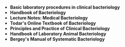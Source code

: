 <ul>
 <li><b><a target="_blank" href="https://github.com/manjunath5496/Bacteriology-Books/blob/master/bst(1).pdf" style="text-decoration:none;">Basic laboratory procedures in clinical bacteriology</a></b></li>
  
<li><b><a target="_blank" href="https://github.com/manjunath5496/Bacteriology-Books/blob/master/bst(2).pdf" style="text-decoration:none;">Handbook of Bacteriology </a></b></li>  
  
<li><b><a target="_blank" href="https://github.com/manjunath5496/Bacteriology-Books/blob/master/bst(3).pdf" style="text-decoration:none;">Lecture Notes: Medical Bacteriology</a></b></li>
                               
 <li><b><a target="_blank" href="https://github.com/manjunath5496/Bacteriology-Books/blob/master/bst(4).pdf" style="text-decoration:none;">Todar's Online Textbook of Bacteriology</a></b></li>                              
<li><b><a target="_blank" href="https://github.com/manjunath5496/Bacteriology-Books/blob/master/bst(5).pdf" style="text-decoration:none;"> Principles and Practice of Clinical Bacteriology </a></b></li>
 <li><b><a target="_blank" href="https://github.com/manjunath5496/Bacteriology-Books/blob/master/bst(6).pdf" style="text-decoration:none;">Handbook of Laboratory Animal Bacteriology </a></b></li>
                <li><b><a target="_blank" href="https://github.com/manjunath5496/Bacteriology-Books/blob/master/bst(7).pdf" style="text-decoration:none;">Bergey's Manual of Systematic Bacteriology </a></b></li>                                
         

</ul>
